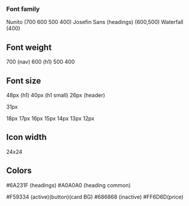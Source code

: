 ### Font family

Nunito (700 600 500 400)
Josefin Sans (headings) (600,500)
Waterfall (400)

## Font weight

700 (nav)
600 (h1)
500
400 
## Font size

48px (h1)
40px (h1 small)
26px (header)


31px

18px
17px 
16px
15px
14px
13px
12px


## Icon width

24x24


## Colors

#6A231F (headings)
#A0A0A0 (heading common)


#F59334 (active)(button)(card BG)
#686868 (inactive)
#FF6D6D(price)